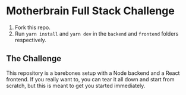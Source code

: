# Motherbrain Full Stack Challenge

1. Fork this repo.
2. Run `yarn install` and `yarn dev` in the `backend` and `frontend` folders respectively.

## The Challenge

This repository is a barebones setup with a Node backend and a React frontend. If you really want to, you can tear it all down and start from scratch, but this is meant to get you started immediately.
